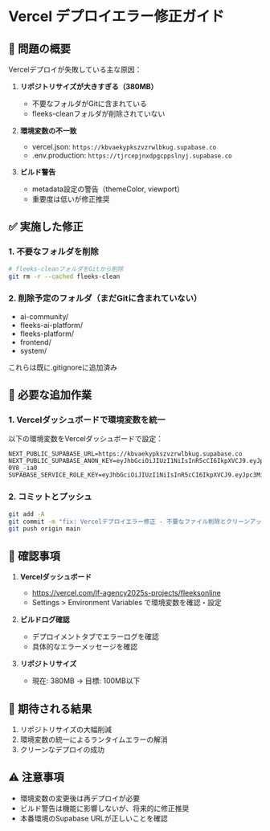# Vercel デプロイエラー修正ガイド

## 🚨 問題の概要

Vercelデプロイが失敗している主な原因：

1. **リポジトリサイズが大きすぎる（380MB）**
   - 不要なフォルダがGitに含まれている
   - fleeks-cleanフォルダが削除されていない

2. **環境変数の不一致**
   - vercel.json: `https://kbvaekypkszvzrwlbkug.supabase.co`
   - .env.production: `https://tjrcepjnxdpgcppslnyj.supabase.co`

3. **ビルド警告**
   - metadata設定の警告（themeColor, viewport）
   - 重要度は低いが修正推奨

## ✅ 実施した修正

### 1. 不要なフォルダを削除
```bash
# fleeks-cleanフォルダをGitから削除
git rm -r --cached fleeks-clean
```

### 2. 削除予定のフォルダ（まだGitに含まれていない）
- ai-community/
- fleeks-ai-platform/
- fleeks-platform/
- frontend/
- system/

これらは既に.gitignoreに追加済み

## 🔧 必要な追加作業

### 1. Vercelダッシュボードで環境変数を統一

以下の環境変数をVercelダッシュボードで設定：

```
NEXT_PUBLIC_SUPABASE_URL=https://kbvaekypkszvzrwlbkug.supabase.co
NEXT_PUBLIC_SUPABASE_ANON_KEY=eyJhbGciOiJIUzI1NiIsInR5cCI6IkpXVCJ9.eyJpc3MiOiJzdXBhYmFzZSIsInJlZiI6ImtidmFla3lwa3N6dnpyd2xia3VnIiwicm9sZSI6ImFub24iLCJpYXQiOjE3NDkwMDQ5NzksImV4cCI6MjA2NDU4MDk3OX0.5vSllsb13X_iFdEA4MqzDB64bYn90INWhb-0V8_-ia0
SUPABASE_SERVICE_ROLE_KEY=eyJhbGciOiJIUzI1NiIsInR5cCI6IkpXVCJ9.eyJpc3MiOiJzdXBhYmFzZSIsInJlZiI6ImtidmFla3lwa3N6dnpyd2xia3VnIiwicm9sZSI6InNlcnZpY2Vfcm9sZSIsImlhdCI6MTc0OTAwNDk3OSwiZXhwIjoyMDY0NTgwOTc5fQ.Tcidqsnp3OcjWJlF2OmC_JD0b3D7spk_5G4VqCf3OPk
```

### 2. コミットとプッシュ

```bash
git add -A
git commit -m "fix: Vercelデプロイエラー修正 - 不要なファイル削除とクリーンアップ"
git push origin main
```

## 📝 確認事項

1. **Vercelダッシュボード**
   - https://vercel.com/lf-agency2025s-projects/fleeksonline
   - Settings > Environment Variables で環境変数を確認・設定

2. **ビルドログ確認**
   - デプロイメントタブでエラーログを確認
   - 具体的なエラーメッセージを確認

3. **リポジトリサイズ**
   - 現在: 380MB → 目標: 100MB以下

## 🚀 期待される結果

1. リポジトリサイズの大幅削減
2. 環境変数の統一によるランタイムエラーの解消
3. クリーンなデプロイの成功

## ⚠️ 注意事項

- 環境変数の変更後は再デプロイが必要
- ビルド警告は機能に影響しないが、将来的に修正推奨
- 本番環境のSupabase URLが正しいことを確認